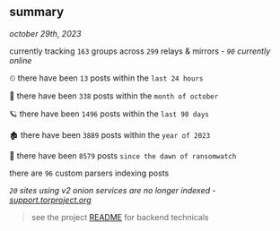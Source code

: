 
## summary
_october 29th, 2023_

currently tracking `163` groups across `299` relays & mirrors - _`90` currently online_

⏲ there have been `13` posts within the `last 24 hours`

🦈 there have been `338` posts within the `month of october`

🪐 there have been `1496` posts within the `last 90 days`

🏚 there have been `3889` posts within the `year of 2023`

🦕 there have been `8579` posts `since the dawn of ransomwatch`

there are `96` custom parsers indexing posts

_`20` sites using v2 onion services are no longer indexed - [support.torproject.org](https://support.torproject.org/onionservices/v2-deprecation/)_

> see the project [README](https://github.com/joshhighet/ransomwatch#ransomwatch--) for backend technicals
